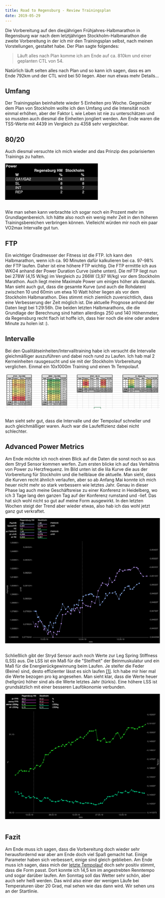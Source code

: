 ```yaml
---
title: Road to Regensburg - Review Trainingsplan
date: 2019-05-29
---
```


Die Vorbereitung auf den diesjährigen Frühjahres-Halbmarathon in Regensburg war nach dem letztjährigen Stockholm-Halbmarathon die zweite Vorbereitung in der ich mir den Trainingsplan selbst, nach meinen Vorstellungen, gestaltet habe. Der Plan sagte folgendes:

> Läuft alles nach Plan komme ich am Ende auf ca. 810km und einer geplanten CTL von 54.

Natürlich läuft selten alles nach Plan und so kann ich sagen, dass es am Ende 792km und der CTL wird bei 50 liegen. Aber nun etwas mehr Details...

## Umfang

Der Trainingsplan beinhaltete wieder 5 Einheiten pro Woche. Gegenüber dem Plan von Stockholm wollte ich den Umfang und die Intensität noch einmal erhöhen, aber der Faktor L wie Leben ist nie zu unterschätzen und so mussten auch diesmal die Einheiten jongliert werden. Am Ende waren die TSS-Werte mit 4439 im Vergleich zu 4358 sehr vergleichbar.

## 80/20

Auch diesmal versuchte ich mich wieder and das Prinzip des polarisierten Trainings zu halten.

[<img src='/assets/images/Bildschirmfoto-2019-05-28-um-21.12.37.png' class='w-4/5' align='center'/>](/assets/images/Bildschirmfoto-2019-05-28-um-21.12.37.png)<br><br>

Wie man sehen kann verbrachte ich sogar noch ein Prozent mehr im Grundlagenbereich. Ich hätte also noch ein wenig mehr Zeit in den höheren Trainingsbereichen verbringen können. Vielleicht würden mir noch ein paar VO2max Intervalle gut tun.

## FTP

Ein wichtiger Gradmesser der Fitness ist die FTP. Ich kann den Halbmarathon, wenn ich ca. 90 Minuten dafür kalkulieren bei ca. 97-98% der FTP laufen. Daher ist eine höhere FTP wichtig. Die FTP ermittle ich aus WKO4 anhand der Power Duration Curve (siehe unten). Die mFTP liegt nun bei 278W (4,15 W/kg) im Vergleich zu 266W (3,97 W/kg) vor dem Stockholm Marathon. Auch liegt meine Maximale Power um einiges höher als damals. Man sieht auch gut, dass die gesamte Kurve (und auch die Rohdaten) zwischen 10 und 60min um etwa 10 Watt höher liegen als vor dem Stockholm Halbmarathon. Dies stimmt mich ziemlich zuversichtlich, dass eine Verbesserung der Zeit möglich ist. Die aktuelle Prognose anhand der Daten liegt bei 1:29:56h. Die beiden letzten Halbmarathons, die die Grundlage der Berechnung sind hatten allerdings 250 und 140 Höhenmeter, da Regensburg recht flach ist hoffe ich, dass hier noch die eine oder andere Minute zu holen ist :).

## Intervalle

Bei den Qualitätseinheiten/Intervalltraining habe ich versucht die Intervalle gleichmäßiger auszuführen und dabei noch rund zu Laufen. Ich hab mal 2 Kerneinheiten rausgesucht und sie mit der Stockholm Vorbereitung verglichen. Einmal ein 10x1000m Training und einen 1h Tempolauf.

[<img src='/assets/images/Bildschirmfoto-2019-05-29-um-08.50.44.png' class='w-4/5' align='center'/>](/assets/images/Bildschirmfoto-2019-05-29-um-08.50.44.png)<br><br>

Man sieht sehr gut, dass die Intervalle und der Tempolauf schneller und auch gleichmäßiger waren. Auch war die Laufeffizienz dabei nicht schlechter.

## Advanced Power Metrics

Am Ende möchte ich noch einen Blick auf die Daten die sonst noch so aus dem Stryd Sensor kommen werfen. Zum ersten blicke ich auf das Verhältnis von Power zu Herzfrequenz. Im Bild unten ist die lila Kurve die aus der Vorbereitung für Stockholm und die hellblaue die aktuelle. Man sieht, dass die Kurven recht ähnlich verlaufen, aber so ab Anfang Mai konnte ich mich heuer nicht mehr so stark verbessern wie letztes Jahr. Genau in dieser Phase lag auch meine Geschäftsreise zu einer Konferenz in Heidelberg, wo ich 3 Tage lang den ganzen Tag auf der Konferenz rumstand und -lief. Das hat sich wohl nicht so gut auf meine Form ausgewirkt. In den letzten Wochen steigt der Trend aber wieder etwas, also hab ich das wohl jetzt ganz gut verkraftet.

[<img src='/assets/images/Bildschirmfoto-2019-05-29-um-08.55.28.png' class='w-4/5' align='center'/>](/assets/images/Bildschirmfoto-2019-05-29-um-08.55.28.png)<br><br>

Schließlich gibt der Stryd Sensor auch noch Werte zur Leg Spring Stiffness (LSS) aus. Die LSS ist ein Maß für die "Steifheit" der Beinmuskulatur und ein Maß für die Energierückgewinnung beim Laufen. Je steifer die Feder (Beine) sind, desto effizienter lässt es sich laufen <a href='https://irp-cdn.multiscreensite.com/dc479d29/files/uploaded/Understanding-Running-Effectiveness-Steve-Palladino.pdf' class='external' target='_blank' rel='noopener'>[1]</a>. Ich habe mir hier mal die Werte bezogen pro kg angesehen. Man sieht klar, dass die Werte heuer (hellgrün) höher sind als die Werte letztes Jahr (türkis). Eine höhere LSS ist grundsätzlich mit einer besseren Laufökonomie verbunden.

[<img src='/assets/images/Bildschirmfoto-2019-05-26-um-17.53.08.png' class='w-4/5' align='center'/>](/assets/images/Bildschirmfoto-2019-05-26-um-17.53.08.png)<br><br>

## Fazit

Am Ende muss ich sagen, dass die Vorbereitung doch wieder sehr herausfordernd war aber am Ende doch viel Spaß gemacht hat. Einige Parameter haben sich verbessert, einige sind gleich geblieben. Am Ende muss ich sagen, dass mich der <a href='https://www.strava.com/activities/2367493956' class='external' target='_blank' rel='noopener'>letzte Tempolauf</a> doch sehr positiv stimmt, dass die Form passt. Dort konnte ich 14,5 km im angestrebten Renntempo und sogar darüber laufen. Am Sonntag soll das Wetter sehr schön, aber auch sehr heiß werden. Das wird also einer der wenigen Läufe bei Temperaturen über 20 Grad, mal sehen wie das dann wird. Wir sehen uns an der Startlinie.<br><br>
